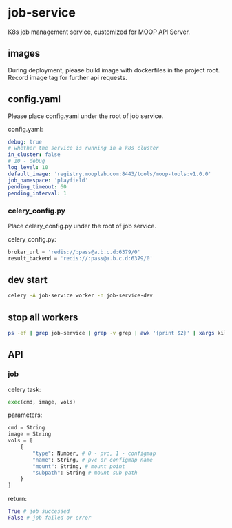 # job-service

K8s job management service, customized for MOOP API Server.  

## images

During deployment, please build image with dockerfiles in the project root.  
Record image tag for further api requests.  

## config.yaml

Please place config.yaml under the root of job service.  

config.yaml:  
```yaml
debug: true
# whether the service is running in a k8s cluster
in_cluster: false
# 10 - debug
log_level: 10
default_image: 'registry.mooplab.com:8443/tools/moop-tools:v1.0.0'
job_namespace: 'playfield'
pending_timeout: 60
pending_interval: 1
```

### celery_config.py

Place celery_config.py under the root of job service.

celery_config.py:
```py
broker_url = 'redis://:pass@a.b.c.d:6379/0'
result_backend = 'redis://:pass@a.b.c.d:6379/0'
```

## dev start

```sh
celery -A job-service worker -n job-service-dev
```

## stop all workers

```sh
ps -ef | grep job-service | grep -v grep | awk '{print $2}' | xargs kill -9
```

## API  

### job 

celery task:  

```python
exec(cmd, image, vols)
```

parameters:  

```python
cmd = String
image = String
vols = [
    {
        "type": Number, # 0 - pvc, 1 - configmap
        "name": String, # pvc or configmap name
        "mount": String, # mount point
        "subpath": String # mount sub path
    }
]
```

return:  
```py
True # job successed  
False # job failed or error  
```